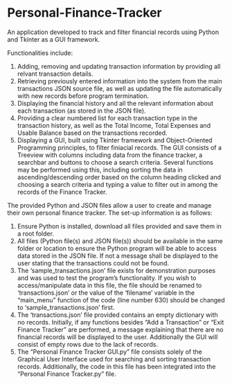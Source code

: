 # Personal-Finance-Tracker
An application developed to track and filter financial records using Python and Tkinter as a GUI framework.

Functionalities include:
1. Adding, removing and updating transaction information by providing all relvant transaction details.
2. Retrieving previously entered information into the system from the main transactions JSON source file, as well as updating the file automatically with new records before program termination.
3. Displaying the financial history and all the relevant information about each transaction (as stored in the JSON file).
4. Providing a clear numbered list for each transaction type in the transaction history, as well as the Total Income, Total Expenses and Usable Balance based on the transactions 
recorded.
5. Displaying a GUI, built using Tkinter framework and Object-Oriented Programming principles, to filter finiacial records. The GUI consists of a Treeview with columns including data from the finance tracker, a searchbar and buttons to choose a search criteria. Several functions may be performed using this, including sorting the data in ascending/descending order based on the column heading clicked and choosing a search criteria and typing a value to filter out in among the records of the Finance Tracker.


The provided Python and JSON files allow a user to create and manage their own personal finance tracker. The set-up information is as follows:
1. Ensure Python is installed, download all files provided and save them in a root folder.
2. All files (Python file(s) and JSON file(s)) should be available in the same folder or location to ensure the Python program will be able to access data stored in the JSON file. If not a message shall be displayed to the user stating that the transactions could not be found.
3. The ‘sample_transactions.json’ file exists for demonstration purposes and was used to test the program’s functionality. If you wish to access/manipulate data in this file, the file should be renamed to ‘transactions.json’ or the value of the ‘filename’ variable in the “main_menu” function of the code (line number 630) should be changed to ‘sample_transactions.json’ first.
4. The ‘transactions.json’ file provided contains an empty dictionary with no records. Initially, if any functions besides “Add a Transaction” or “Exit Finance Tracker” are performed, a message explaining that there are no financial records will be displayed to the user. Additionally the GUI will consist of empty rows due to the lack of records.
5. The “Personal Finance Tracker GUI.py” file consists solely of the Graphical User Interface used for searching and sorting transaction records. Additionally, the code in this file has been integrated into the “Personal Finance Tracker.py” file.
